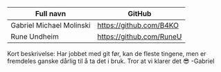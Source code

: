 | Full navn | GitHub |
| ----------- | ----------- |
| Gabriel Michael Molinski | https://github.com/B4KO   |
| Rune Undheim |  https://github.com/RuneU |

Kort beskrivelse:
Har jobbet med git før, kan de fleste tingene, men er fremdeles ganske dårlig til å ta det i bruk. Tror at vi klarer det 😎 -Gabriel

